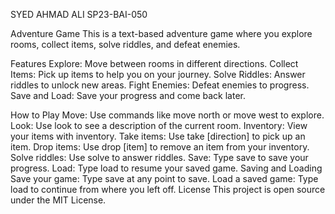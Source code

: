 SYED AHMAD ALI
SP23-BAI-050

Adventure Game
This is a text-based adventure game where you explore rooms, collect items, solve riddles, and defeat enemies.

Features
Explore: Move between rooms in different directions.
Collect Items: Pick up items to help you on your journey.
Solve Riddles: Answer riddles to unlock new areas.
Fight Enemies: Defeat enemies to progress.
Save and Load: Save your progress and come back later.

How to Play
Move: Use commands like move north or move west to explore.
Look: Use look to see a description of the current room.
Inventory: View your items with inventory.
Take items: Use take [direction] to pick up an item.
Drop items: Use drop [item] to remove an item from your inventory.
Solve riddles: Use solve to answer riddles.
Save: Type save to save your progress.
Load: Type load to resume your saved game.
Saving and Loading
Save your game: Type save at any point to save.
Load a saved game: Type load to continue from where you left off.
License
This project is open source under the MIT License.